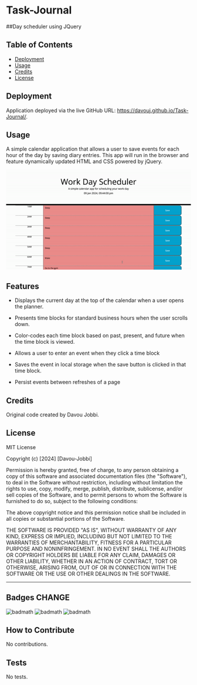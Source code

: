 # Task-Journal
##Day scheduler using JQuery

## Table of Contents 


- [Deployment](#deployment)
- [Usage](#usage)
- [Credits](#credits)
- [License](#license)

## Deployment

Application deployed via the live GitHub URL: https://davouj.github.io/Task-Journal/.


## Usage

A simple calendar application that allows a user to save events for each hour of the day by saving diary entries. This app will run in the browser and feature dynamically updated HTML and CSS powered by jQuery.

![Gif of page](/assets/images/page.gif)

## Features

* Displays the current day at the top of the calendar when a user opens the planner.

* Presents time blocks for standard business hours when the user scrolls down.

* Color-codes each time block based on past, present, and future when the time block is viewed.

* Allows a user to enter an event when they click a time block

* Saves the event in local storage when the save button is clicked in that time block.

* Persist events between refreshes of a page



## Credits

Original code created by Davou Jobbi.

## License

MIT License

Copyright (c) [2024] [Davou-Jobbi]

Permission is hereby granted, free of charge, to any person obtaining a copy
of this software and associated documentation files (the "Software"), to deal
in the Software without restriction, including without limitation the rights
to use, copy, modify, merge, publish, distribute, sublicense, and/or sell
copies of the Software, and to permit persons to whom the Software is
furnished to do so, subject to the following conditions:

The above copyright notice and this permission notice shall be included in all
copies or substantial portions of the Software.

THE SOFTWARE IS PROVIDED "AS IS", WITHOUT WARRANTY OF ANY KIND, EXPRESS OR
IMPLIED, INCLUDING BUT NOT LIMITED TO THE WARRANTIES OF MERCHANTABILITY,
FITNESS FOR A PARTICULAR PURPOSE AND NONINFRINGEMENT. IN NO EVENT SHALL THE
AUTHORS OR COPYRIGHT HOLDERS BE LIABLE FOR ANY CLAIM, DAMAGES OR OTHER
LIABILITY, WHETHER IN AN ACTION OF CONTRACT, TORT OR OTHERWISE, ARISING FROM,
OUT OF OR IN CONNECTION WITH THE SOFTWARE OR THE USE OR OTHER DEALINGS IN THE
SOFTWARE.

---

## Badges CHANGE

![badmath](https://img.shields.io/badge/HTML-84.6-blue)
![badmath](https://img.shields.io/badge/CSS-15.4-orange)
![badmath](https://img.shields.io/badge/js-15.4-purple)

## How to Contribute

No contributions.

## Tests

No tests.
